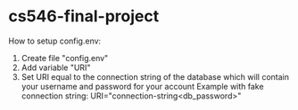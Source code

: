 # cs546-final-project

How to setup config.env:

1. Create file "config.env"
2. Add variable "URI"
3. Set URI equal to the connection string of the database which will contain your username and password for your account
   Example with fake connection string: URI="connection-string<username><db_password>"
